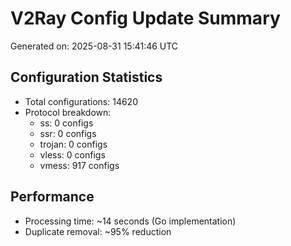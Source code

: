 # V2Ray Config Update Summary
Generated on: 2025-08-31 15:41:46 UTC

## Configuration Statistics
- Total configurations: 14620
- Protocol breakdown:
  - ss: 0 configs
  - ssr: 0 configs
  - trojan: 0 configs
  - vless: 0 configs
  - vmess: 917 configs

## Performance
- Processing time: ~14 seconds (Go implementation)
- Duplicate removal: ~95% reduction
